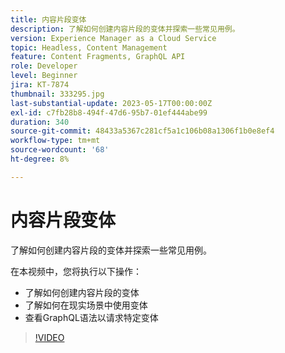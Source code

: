 ```yaml
---
title: 内容片段变体
description: 了解如何创建内容片段的变体并探索一些常见用例。
version: Experience Manager as a Cloud Service
topic: Headless, Content Management
feature: Content Fragments, GraphQL API
role: Developer
level: Beginner
jira: KT-7874
thumbnail: 333295.jpg
last-substantial-update: 2023-05-17T00:00:00Z
exl-id: c7fb28b8-494f-47d6-95b7-01ef444abe99
duration: 340
source-git-commit: 48433a5367c281cf5a1c106b08a1306f1b0e8ef4
workflow-type: tm+mt
source-wordcount: '68'
ht-degree: 8%

---
```


# 内容片段变体

了解如何创建内容片段的变体并探索一些常见用例。

在本视频中，您将执行以下操作：

+ 了解如何创建内容片段的变体
+ 了解如何在现实场景中使用变体
+ 查看GraphQL语法以请求特定变体

>[!VIDEO](https://video.tv.adobe.com/v/3449330?quality=12&learn=on&captions=chi_hans)

